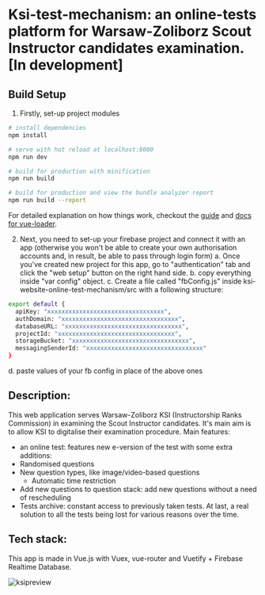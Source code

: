 # Ksi-test-mechanism: an online-tests platform for Warsaw-Zoliborz Scout Instructor candidates examination. [In development]
## Build Setup
1. Firstly, set-up project modules
``` bash
# install dependencies
npm install

# serve with hot reload at localhost:8080
npm run dev

# build for production with minification
npm run build

# build for production and view the bundle analyzer report
npm run build --report
```
For detailed explanation on how things work, checkout the [guide](http://vuejs-templates.github.io/webpack/) and [docs for vue-loader](http://vuejs.github.io/vue-loader).

2. Next, you need to set-up your firebase project and connect it with an app (otherwise you won't be able to create your own authorisation accounts and, in result, be able to pass through login form) 
a. Once you've created new project for this app, go to "authentication" tab and click the "web setup" button on the right hand side.
b. copy everything inside "var config" object.
c. Create a file called "fbConfig.js" inside ksi-website-online-test-mechanism/src with a following structure: 
``` bash
export default {
  apiKey: "xxxxxxxxxxxxxxxxxxxxxxxxxxxxxxxxx",
  authDomain: "xxxxxxxxxxxxxxxxxxxxxxxxxxxxxxxxx",
  databaseURL: "xxxxxxxxxxxxxxxxxxxxxxxxxxxxxxxxx",
  projectId: "xxxxxxxxxxxxxxxxxxxxxxxxxxxxxxxxx",
  storageBucket: "xxxxxxxxxxxxxxxxxxxxxxxxxxxxxxxxx",
  messagingSenderId: "xxxxxxxxxxxxxxxxxxxxxxxxxxxxxxxxx"
}
```
d. paste values of your fb config in place of the above ones


## Description: 
This web application serves Warsaw-Zoliborz KSI (Instructorship Ranks Commission) in examining the Scout Instructor candidates. It's main aim is to allow KSI to digitalise their examination procedure.
Main features: 
*  an online test: features new e-version of the test with some extra additions:
  * Randomised questions 
  * New question types, like image/video-based questions
	* Automatic time restriction
* Add new questions to question stack: add new questions without a need of rescheduling 
* Tests archive: constant access to previously taken tests. At last, a real solution to all the tests being lost for various reasons over the time. 

## Tech stack: 
This app is made in Vue.js with Vuex, vue-router and Vuetify + Firebase Realtime Database.


![ksipreview](https://user-images.githubusercontent.com/23079007/34483170-178dfc54-efbd-11e7-8ed8-f370934b0806.png)
